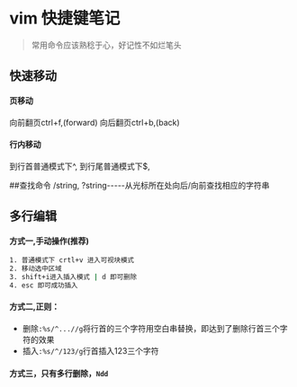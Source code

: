 # vim 快捷键笔记
> 常用命令应该熟稔于心，好记性不如烂笔头

## 快速移动
#### 页移动
向前翻页ctrl+f,(forward)
向后翻页ctrl+b,(back)
#### 行内移动
到行首普通模式下^, 
到行尾普通模式下$,

##查找命令 
/string, ?string-----从光标所在处向后/向前查找相应的字符串

## 多行编辑
#### 方式一,手动操作(推荐)
```bash
1. 普通模式下 crtl+v 进入可视块模式
2. 移动选中区域
3. shift+i进入插入模式 | d 即可删除
4. esc 即可成功插入
```
#### 方式二,正则：
+ 删除`:%s/^...//g`将行首的三个字符用空白串替换，即达到了删除行首三个字符的效果
+ 插入`:%s/^/123/g`行首插入123三个字符

#### 方式三，只有多行删除，`Ndd`